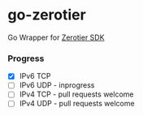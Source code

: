 # go-zerotier

Go Wrapper for [Zerotier SDK](https://github.com/zerotier/libzt/)

### Progress
- [x] IPv6 TCP
- [ ] IPv6 UDP - inprogress
- [ ] IPv4 TCP - pull requests welcome
- [ ] IPv4 UDP - pull requests welcome